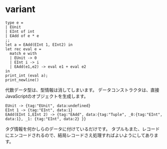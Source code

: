 # variant

```
type e =
| EUnit
| EInt of int
| EAdd of e * e
;;
let a = EAdd(EInt 1, EInt2) in
let rec eval e =
  match e with
  | EUnit -> 0
  | EInt i -> i
  | EAdd(e1,e2) -> eval e1 + eval e2
in
print_int (eval a);
print_newline()
```

代数データ型は、型情報は消してしまいます。
データコンストラクタは、直接JavaScriptのオブジェクトを生成します。

	EUnit -> {tag:"EUnit", data:undefined}
	EInt 1 -> {tag:"EInt", data:1}
	EAdd(EInt 1,EInt 2) -> {tag:"EAdd", data:{tag:"Tuple", _0:{tag:"EInt", data:1}, _1: {tag:"EInt", data:2} }}

タグ情報を何かしらのデータに付けているだけです。
タプルもまた、レコードにエンコードされるので、結局レコードさえ処理すればよいようにしてあります。
